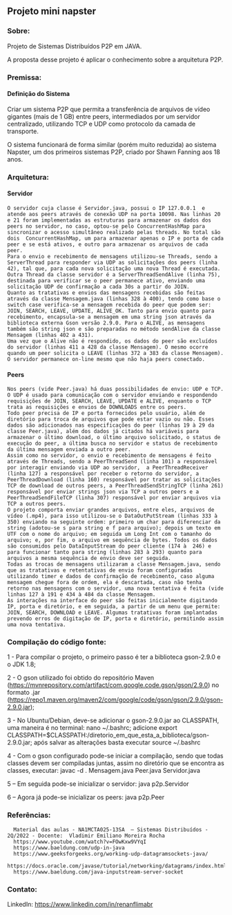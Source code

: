 ## Projeto mini napster

### Sobre:
Projeto de Sistemas Distribuídos P2P em JAVA.

A proposta desse projeto é aplicar o conhecimento sobre a arquitetura P2P.


### Premissa:

#### Definição do Sistema

Criar um sistema P2P que permita a transferência de arquivos de vídeo gigantes (mais de 1 GB) entre peers, intermediados por um servidor centralizado, utilizando TCP e UDP como protocolo da camada de transporte.

O sistema funcionará de forma similar (porém muito reduzida) ao sistema Napster, um dos primeiros sistemas P2P, criado por Shawn Fanning aos 18 anos.

### Arquitetura: 

#### Servidor

	O servidor cuja classe é Servidor.java, possui o IP 127.0.0.1  e atende aos peers através de conexão UDP na porta 10098. Nas linhas 20 e 21 foram implementadas as estruturas para armazenar os dados dos peers no servidor, no caso, optou-se pelo ConcurrentHashMap para sincronizar o acesso simultâneo realizado pelas threads. No total são dois  ConcurrentHashMap, um para armazenar apenas o IP e porta de cada peer e se está ativos, e outro para armazenar os arquivos de cada peer.
	Para o envio e recebimento de mensagens utilizou-se Threads, sendo a ServerThread para responder via UDP as solicitações dos peers (linha 42), tal que, para cada nova solicitação uma nova Thread é executada. Outra Thread da classe servidor é a ServerThreadSendAlive (linha 75), destinada para verificar se o peer permanece ativo, enviando uma solicitação UDP de confirmação a cada 30s a partir do JOIN. 
	Quanto as tratativas e envios das mensagens recebidas são feitas através da classe Mensagem.java (linhas 328 à 400), tendo como base o switch case verifica-se a mensagem recebida do peer que podem ser: JOIN, SEARCH, LEAVE, UPDATE, ALIVE_OK. Tanto para envio quanto para recebimento, encapsula-se a mensagem em uma string json através da biblioteca externa Gson versão 2.9.0. Para o ALIVE, as mensagens também são string json e são preparadas no método sendAlive da classe Mensagem (linhas 402 a 431).
	Uma vez que o Alive não é respondido, os dados do peer são excluídos do servidor (linhas 411 a 428 da classe Mensagem). O mesmo ocorre quando um peer solicita o LEAVE (linhas 372 a 383 da classe Mensagem).
	O servidor permanece on-line mesmo que não haja peers conectado.

#### Peers

	Nos peers (vide Peer.java) há duas possibilidades de envio: UDP e TCP. O UDP é usado para comunicação com o servidor enviando e respondendo requisições de JOIN, SEARCH, LEAVE, UPDATE e ALIVE, enquanto o TCP trata as requisições e envios de DOWNLOADS entre os peers.
	Todo peer precisa de IP e porta fornecidos pelo usuário, além de diretório para troca de arquivos que pode estar vazio ou não. Esses dados são adicionados nas especificações do peer (linhas 19 à 29 da classe Peer.java), além dos dados já citados há variáveis para armazenar o último download, o último arquivo solicitado, o status de execução do peer, a última busca no servidor e status de recebimento da última mensagem enviada a outro peer.
	Assim como no servidor, o envio e recebimento de mensagens é feito através de Threads, sendo a PeerThreadSend (linha 101) a responsável por interagir enviando via UDP ao servidor,  a PeerThreadReceiver (linha 127) a responsável por receber o retorno do servidor, a PeerThreadDownload (linha 160) responsável por tratar as solicitações TCP de download de outros peers, a PeerThreadSendStringTCP (linha 261) responsável por enviar strings json via TCP a outros peers e a PeerThreadSendFileTCP (linha 307) responsável por enviar arquivos via TCP a outros peers.
	O projeto comporta enviar grandes arquivos, entre eles, arquivos de vídeo (.mp4), para isso utilizou-se o DataOutPutStream (linhas 333 à 350) enviando na seguinte ordem: primeiro um char para diferenciar da string (adotou-se s para string e f para arquivo); depois um texto em UTF com o nome do arquivo; em seguida um Long Int com o tamanho do arquivo; e, por fim, o arquivo em sequência de bytes. Todos os dados são consumidos pelo DataInputStream do peer cliente (174 à  246) e para funcionar tanto para string (linhas 283 à 293) quanto para arquivos a mesma sequência de envio deve ser seguida.
	Todas as trocas de mensagens utilizaram a classe Mensagem.java, sendo que as tratativas e retentativas de envio foram configuradas utilizando timer e dados de confirmação de recebimento, caso alguma mensagem chegue fora de ordem, ela é descartada, caso não tenha retorno nas mensagens com o servidor, uma nova tentativa é feita (vide linhas 127 à 191 e 434 à 484 da classe Mensagem.
	As interações na interface do peer são feitas inicialmente digitando IP, porta e diretório, e em seguida, a partir de um menu que permite: JOIN, SEARCH, DOWNLOAD e LEAVE. Algumas tratativas foram implantadas prevendo erros de digitação de IP, porta e diretório, permitindo assim uma nova tentativa.

### Compilação do código fonte:

1 - Para compilar o projeto, o primeiro passo é ter a biblioteca gson-2.9.0 e o JDK 1.8;

2 - O gson utilizado foi obtido do repositório Maven (https://mvnrepository.com/artifact/com.google.code.gson/gson/2.9.0) no formato .jar (https://repo1.maven.org/maven2/com/google/code/gson/gson/2.9.0/gson-2.9.0.jar);

3 - No Ubuntu/Debian, deve-se adicionar o gson-2.9.0.jar ao CLASSPATH, uma maneira é no terminal: nano ~/.bashrc; adicione export CLASSPATH=$CLASSPATH:/diretorio_em_que_esta_a_biblioteca/gson-2.9.0.jar; após salvar as alterações basta executar source ~/.bashrc

4 - Com o gson configurado pode-se iniciar a compilação, sendo que todas classes devem ser compiladas juntas, assim no diretório que se encontra as classes, executar: javac -d . Mensagem.java Peer.java Servidor.java

5 – Em seguida pode-se inicializar o servidor: java p2p.Servidor

6 – Agora já pode-se inicializar os peers: java p2p.Peer

### Referências:

      Material das aulas - NA1MCTA025-13SA  – Sistemas Distribuídos - 2Q/2022 - Docente:  Vladimir Emiliano Moreira Rocha 
      https://www.youtube.com/watch?v=FOwKxw9VYqI 
      https://www.baeldung.com/udp-in-java
      https://www.geeksforgeeks.org/working-udp-datagramsockets-java/
      https://docs.oracle.com/javase/tutorial/networking/datagrams/index.html
      https://www.baeldung.com/java-inputstream-server-socket

### Contato:

LinkedIn: https://www.linkedin.com/in/renanflimabr